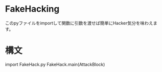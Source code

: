 # FakeHacking
このpyファイルをimportして関数に引数を渡せば簡単にHacker気分を味わえます。

# 構文
import FakeHack.py
FakeHack.main(AttackBlock)

